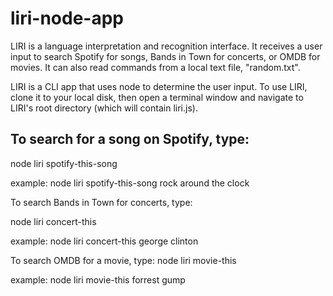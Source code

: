 # liri-node-app

LIRI is a language interpretation and recognition interface. It receives a user input to search Spotify for songs, Bands in Town for concerts, or OMDB for movies. It can also read commands from a local text file, "random.txt".

LIRI is a CLI app that uses node to determine the user input. To use LIRI, clone it to your local disk, then open a terminal window and navigate to LIRI's root directory (which will contain liri.js).

<h2>To search for a song on Spotify, type:</h2>

node liri spotify-this-song <name of song>

example:
node liri spotify-this-song rock around the clock

To search Bands in Town for concerts, type:

node liri concert-this <name of band>

example:
node liri concert-this george clinton

To search OMDB for a movie, type:
node liri movie-this <name of film>
 
example:
node liri movie-this forrest gump






